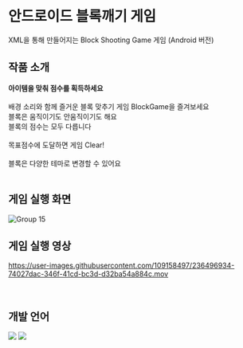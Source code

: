# 안드로이드 블록깨기 게임
XML을 통해 만들어지는 Block Shooting Game 게임 (Android 버전)
<br>

## 작품 소개
**아이템을 맞춰 점수를 획득하세요**<br>
<br>
배경 소리와 함께 즐거운 블록 맞추기 게임 BlockGame을 즐겨보세요<br>
블록은 움직이기도 안움직이기도 해요<br>
블록의 점수는 모두 다릅니다<br>
<br>
목표점수에 도달하면 게임 Clear!
<br>
<br>
블록은 다양한 테마로 변경할 수 있어요
<br>
<br>
## 게임 실행 화면

![Group 15](https://user-images.githubusercontent.com/109158497/236491542-11320c12-cfb6-47f9-84ef-4db213f36784.png)
<br>

## 게임 실행 영상

https://user-images.githubusercontent.com/109158497/236496934-74027dac-346f-41cd-bc3d-d32ba54a884c.mov

<br>

## 개발 언어
<img src="https://img.shields.io/badge/JAVA-FF7800?style=for-the-badge&logo=Java&logoColor=#7F52FF"> <img src="https://img.shields.io/badge/android-3DDC84?style=for-the-badge&logo=Android&logoColor=white">

